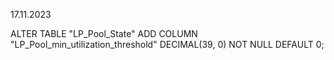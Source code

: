 17.11.2023

ALTER TABLE "LP_Pool_State" ADD COLUMN "LP_Pool_min_utilization_threshold" DECIMAL(39, 0) NOT NULL DEFAULT 0;
